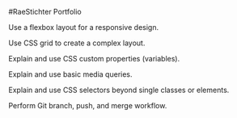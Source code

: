 #RaeStichter Portfolio

Use a flexbox layout for a responsive design.

Use CSS grid to create a complex layout.

Explain and use CSS custom properties (variables).

Explain and use basic media queries.

Explain and use CSS selectors beyond single classes or elements.

Perform Git branch, push, and merge workflow.
